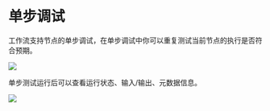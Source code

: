 # 单步调试

工作流支持节点的单步调试，在单步调试中你可以重复测试当前节点的执行是否符合预期。

![](https://assets-docs.dify.ai/dify-enterprise-mintlify/zh_CN/guides/workflow/debug-and-preview/36e547165a5088510c99baee4ce42bcd.png)

单步测试运行后可以查看运行状态、输入/输出、元数据信息。

![](https://assets-docs.dify.ai/dify-enterprise-mintlify/zh_CN/guides/workflow/debug-and-preview/040e1051d33b94d35e4683d3c89691a8.png)
